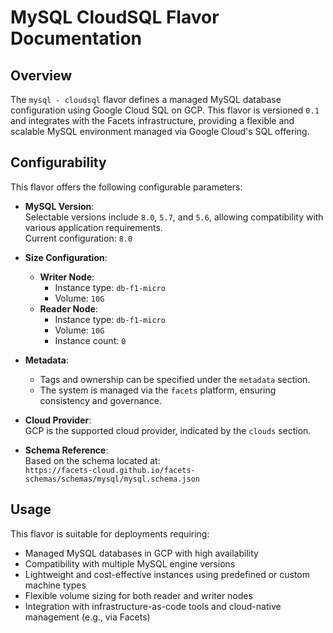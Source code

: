 # MySQL CloudSQL Flavor Documentation

## Overview

The `mysql - cloudsql` flavor defines a managed MySQL database configuration using Google Cloud SQL on GCP. This flavor is versioned `0.1` and integrates with the Facets infrastructure, providing a flexible and scalable MySQL environment managed via Google Cloud's SQL offering.

## Configurability

This flavor offers the following configurable parameters:

- **MySQL Version**:  
  Selectable versions include `8.0`, `5.7`, and `5.6`, allowing compatibility with various application requirements.  
  Current configuration: `8.0`

- **Size Configuration**:
  - **Writer Node**:
    - Instance type: `db-f1-micro`
    - Volume: `10G`
  - **Reader Node**:
    - Instance type: `db-f1-micro`
    - Volume: `10G`
    - Instance count: `0`

- **Metadata**:
  - Tags and ownership can be specified under the `metadata` section.
  - The system is managed via the `facets` platform, ensuring consistency and governance.

- **Cloud Provider**:  
  GCP is the supported cloud provider, indicated by the `clouds` section.

- **Schema Reference**:  
  Based on the schema located at:  
  `https://facets-cloud.github.io/facets-schemas/schemas/mysql/mysql.schema.json`

## Usage

This flavor is suitable for deployments requiring:

- Managed MySQL databases in GCP with high availability
- Compatibility with multiple MySQL engine versions
- Lightweight and cost-effective instances using predefined or custom machine types
- Flexible volume sizing for both reader and writer nodes
- Integration with infrastructure-as-code tools and cloud-native management (e.g., via Facets)
